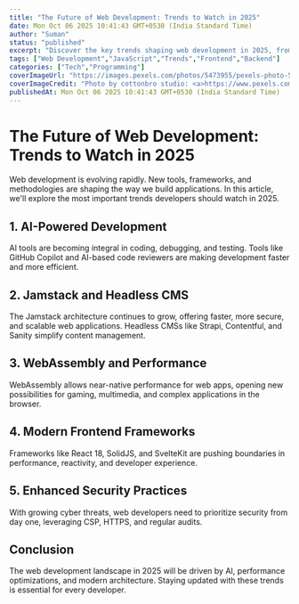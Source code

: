 ```yaml
---
title: "The Future of Web Development: Trends to Watch in 2025"
date: Mon Oct 06 2025 10:41:43 GMT+0530 (India Standard Time)
author: "Suman"
status: "published"
excerpt: "Discover the key trends shaping web development in 2025, from AI-driven tools to modern frameworks."
tags: ["Web Development","JavaScript","Trends","Frontend","Backend"]
categories: ["Tech","Programming"]
coverImageUrl: "https://images.pexels.com/photos/5473955/pexels-photo-5473955.jpeg"
coverImageCredit: "Photo by cottonbro studio: <a>https://www.pexels.com/photo/a-woman-looking-afar-5473955/</a>"
publishedAt: Mon Oct 06 2025 10:41:43 GMT+0530 (India Standard Time)
---
```


<h1>The Future of Web Development: Trends to Watch in 2025</h1>

<p>Web development is evolving rapidly. New tools, frameworks, and methodologies are shaping the way we build applications. In this article, we'll explore the most important trends developers should watch in 2025.</p>

<h2>1. AI-Powered Development</h2>
<p>AI tools are becoming integral in coding, debugging, and testing. Tools like GitHub Copilot and AI-based code reviewers are making development faster and more efficient.</p>

<h2>2. Jamstack and Headless CMS</h2>
<p>The Jamstack architecture continues to grow, offering faster, more secure, and scalable web applications. Headless CMSs like Strapi, Contentful, and Sanity simplify content management.</p>

<h2>3. WebAssembly and Performance</h2>
<p>WebAssembly allows near-native performance for web apps, opening new possibilities for gaming, multimedia, and complex applications in the browser.</p>

<h2>4. Modern Frontend Frameworks</h2>
<p>Frameworks like React 18, SolidJS, and SvelteKit are pushing boundaries in performance, reactivity, and developer experience.</p>

<h2>5. Enhanced Security Practices</h2>
<p>With growing cyber threats, web developers need to prioritize security from day one, leveraging CSP, HTTPS, and regular audits.</p>

<h2>Conclusion</h2>
<p>The web development landscape in 2025 will be driven by AI, performance optimizations, and modern architecture. Staying updated with these trends is essential for every developer.</p>